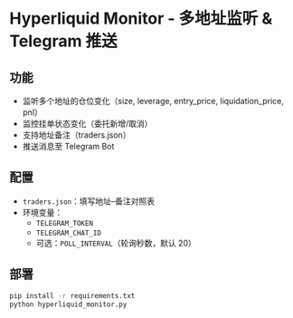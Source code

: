 # Hyperliquid Monitor - 多地址监听 & Telegram 推送

## 功能
- 监听多个地址的仓位变化（size, leverage, entry_price, liquidation_price, pnl）
- 监控挂单状态变化（委托新增/取消）
- 支持地址备注（traders.json）
- 推送消息至 Telegram Bot

## 配置
- `traders.json`：填写地址–备注对照表
- 环境变量：
  - `TELEGRAM_TOKEN`
  - `TELEGRAM_CHAT_ID`
  - 可选：`POLL_INTERVAL`（轮询秒数，默认 20）

## 部署
```bash
pip install -r requirements.txt
python hyperliquid_monitor.py
